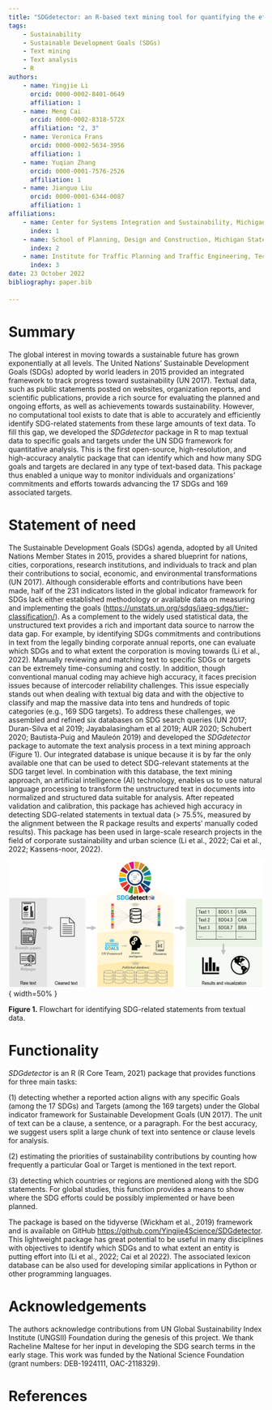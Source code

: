 ```yaml
---
title: "SDGdetector: an R-based text mining tool for quantifying the efforts toward SDGs"
tags:
    - Sustainability
    - Sustainable Development Goals (SDGs)
    - Text mining
    - Text analysis
    - R
authors:
    - name: Yingjie Li
      orcid: 0000-0002-8401-0649
      affiliation: 1
    - name: Meng Cai
      orcid: 0000-0002-8318-572X
      affiliation: "2, 3"
    - name: Veronica Frans
      orcid: 0000-0002-5634-3956
      affiliation: 1
    - name: Yuqian Zhang
      orcid: 0000-0001-7576-2526
      affiliation: 1
    - name: Jianguo Liu
      orcid: 0000-0001-6344-0087
      affiliation: 1
affiliations:
    - name: Center for Systems Integration and Sustainability, Michigan State University, East Lansing, MI 48823, United States
      index: 1
    - name: School of Planning, Design and Construction, Michigan State University, East Lansing, MI, 48824, United States
      index: 2
    - name: Institute for Traffic Planning and Traffic Engineering, Technical University of Darmstadt, Darmstadt 64287, Germany
      index: 3  
date: 23 October 2022
bibliography: paper.bib

---
```


# Summary

The global interest in moving towards a sustainable future has grown exponentially at all levels. The United Nations’ Sustainable Development Goals (SDGs) adopted by world leaders in 2015 provided an integrated framework to track progress toward sustainability (UN 2017). Textual data, such as public statements posted on websites, organization reports, and scientific publications, provide a rich source for evaluating the planned and ongoing efforts, as well as achievements towards sustainability. However, no computational tool exists to date that is able to accurately and efficiently identify SDG-related statements from these large amounts of text data. To fill this gap, we developed the *SDGdetector* package in R to map textual data to specific goals and targets under the UN SDG framework for quantitative analysis. This is the first open-source, high-resolution, and high-accuracy analytic package that can identify which and how many SDG goals and targets are declared in any type of text-based data. This package thus enabled a unique way to monitor individuals and organizations’ commitments and efforts towards advancing the 17 SDGs and 169 associated targets. 

# Statement of need

The Sustainable Development Goals (SDGs) agenda, adopted by all United Nations Member States in 2015, provides a shared blueprint for nations, cities, corporations, research institutions, and individuals to track and plan their contributions to social, economic, and environmental transformations (UN 2017). Although considerable efforts and contributions have been made, half of the 231 indicators listed in the global indicator framework for SDGs lack either established methodology or available data on measuring and implementing the goals (https://unstats.un.org/sdgs/iaeg-sdgs/tier-classification/). As a complement to the widely used statistical data, the unstructured text provides a rich and important data source to narrow the data gap. For example, by identifying SDGs commitments and contributions in text from the legally binding corporate annual reports, one can evaluate which SDGs and to what extent the corporation is moving towards (Li et al., 2022). Manually reviewing and matching text to specific SDGs or targets can be extremely time-consuming and costly. In addition, though conventional manual coding may achieve high accuracy, it faces precision issues because of intercoder reliability challenges. This issue especially stands out when dealing with textual big data and with the objective to classify and map the massive data into tens and hundreds of topic categories (e.g., 169 SDG targets). To address these challenges, we assembled and refined six databases on SDG search queries (UN 2017; Duran-Silva et al 2019; Jayabalasingham et al 2019; AUR 2020; Schubert 2020; Bautista-Puig and Mauleón 2019) and developed the *SDGdetector* package to automate the text analysis process in a text mining approach (Figure 1). Our integrated database is unique because it is by far the only available one that can be used to detect SDG-relevant statements at the SDG target level. In combination with this database, the text mining approach, an artificial intelligence (AI) technology, enables us to use natural language processing to transform the unstructured text in documents into normalized and structured data suitable for analysis. After repeated validation and calibration, this package has achieved high accuracy in detecting SDG-related statements in textual data (> 75.5%, measured by the alignment between the R package results and experts’ manually coded results). This package has been used in large-scale research projects in the field of corporate sustainability and urban science (Li et al., 2022; Cai et al., 2022; Kassens-noor, 2022). 

![](figure1.png){ width=50% }

**Figure 1.** Flowchart for identifying SDG-related statements from textual data.

# Functionality

*SDGdetector* is an R (R Core Team, 2021) package that provides functions for three main tasks: 

(1) detecting whether a reported action aligns with any specific Goals (among the 17 SDGs) and Targets (among the 169 targets) under the Global indicator framework for Sustainable Development Goals (UN 2017). The unit of text can be a clause, a sentence, or a paragraph. For the best accuracy, we suggest users split a large chunk of text into sentence or clause levels for analysis.

(2) estimating the priorities of sustainability contributions by counting how frequently a particular Goal or Target is mentioned in the text report. 

(3) detecting which countries or regions are mentioned along with the SDG statements. For global studies, this function provides a means to show where the SDG efforts could be possibly implemented or have been planned.

The package is based on the tidyverse (Wickham et al., 2019) framework and is available on GitHub https://github.com/Yingjie4Science/SDGdetector. This lightweight package has great potential to be useful in many disciplines with objectives to identify which SDGs and to what extent an entity is putting effort into (Li et al., 2022; Cai et al 2022). The associated lexicon database can be also used for developing similar applications in Python or other programming languages. 



# Acknowledgements

The authors acknowledge contributions from UN Global Sustainability Index Institute (UNGSII) Foundation during the genesis of this project. We thank Racheline Maltese for her input in developing the SDG search terms in the early stage. This work was funded by the National Science Foundation (grant numbers: DEB-1924111, OAC-2118329). 



# References

